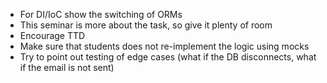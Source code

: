 * For DI/IoC show the switching of ORMs
* This seminar is more about the task, so give it plenty of room
* Encourage TTD
* Make sure that students does not re-implement the logic using mocks
* Try to point out testing of edge cases (what if the DB disconnects, what if the email is not sent)